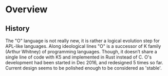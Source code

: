 # Overview

## History

The "O" language is not really new, it is rather a logical evolution step for APL-like languages. Along ideological lines "O" is a successor of K family (Arthur Whitney) of programming languages. Though, it doesn’t share a single line of code with K5 and implemented in Rust instead of C.
O's development had been started in Dec 2016, and redesigned 5 times so far. Current design seems to be polished enough to be considered as 'stable'.
